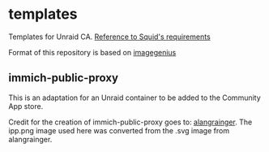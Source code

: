 # templates
Templates for Unraid CA. [Reference to Squid's requirements](https://forums.unraid.net/topic/57181-docker-faq/#comment-566084)

Format of this repository is based on [imagegenius](https://github.com/imagegenius/templates/tree/main)

## immich-public-proxy
This is an adaptation for an Unraid container to be added to the Community App store.

Credit for the creation of immich-public-proxy goes to:
[alangrainger](https://github.com/alangrainger/immich-public-proxy). The ipp.png image used here was converted from the .svg image from alangrainger.
